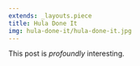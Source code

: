 ```yaml
---
extends: _layouts.piece
title: Hula Done It
img: hula-done-it/hula-done-it.jpg
---
```


This post is *profoundly* interesting.
